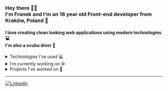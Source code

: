 ### Hey there 👋🏼 <br /> I'm Franek and I'm an 18 year old Front-end developer from Kraków, Poland 🚀
#### I love creating clean looking web applications using modern technologies 💻 <br /> I'm also a scuba diver 🤿

<details>
   <summary>
    Technologies I've used 💻
   </summary>
   
   <br />
  
  ![HTML5](https://img.shields.io/badge/html5-%23E34F26.svg?style=for-the-badge&logo=html5&logoColor=white)
  ![CSS3](https://img.shields.io/badge/css3-%231572B6.svg?style=for-the-badge&logo=css3&logoColor=white)
  ![JavaScript](https://img.shields.io/badge/javascript-%23323330.svg?style=for-the-badge&logo=javascript&logoColor=%23F7DF1E)
  ![TypeScript](https://img.shields.io/badge/typescript-%23007ACC.svg?style=for-the-badge&logo=typescript&logoColor=white)
  ![GraphQL](https://img.shields.io/badge/-GraphQL-E10098?style=for-the-badge&logo=graphql&logoColor=white)

  ![React](https://img.shields.io/badge/react-%2320232a.svg?style=for-the-badge&logo=react&logoColor=%2361DAFB)
  ![Next JS](https://img.shields.io/badge/Next-black?style=for-the-badge&logo=next.js&logoColor=white)
  ![Gatsby](https://img.shields.io/badge/Gatsby-%23663399.svg?style=for-the-badge&logo=gatsby&logoColor=white)
  ![Redux](https://img.shields.io/badge/redux-%23593d88.svg?style=for-the-badge&logo=redux&logoColor=white)

  ![Vue.js](https://img.shields.io/badge/vuejs-%2335495e.svg?style=for-the-badge&logo=vuedotjs&logoColor=%234FC08D)
  ![Nuxtjs](https://img.shields.io/badge/Nuxt-002E3B?style=for-the-badge&logo=nuxtdotjs&logoColor=#00DC82)

  ![TailwindCSS](https://img.shields.io/badge/tailwindcss-%2338B2AC.svg?style=for-the-badge&logo=tailwind-css&logoColor=white)
  ![Styled Components](https://img.shields.io/badge/styled--components-DB7093?style=for-the-badge&logo=styled-components&logoColor=white)
  ![MUI](https://img.shields.io/badge/MUI-%230081CB.svg?style=for-the-badge&logo=mui&logoColor=white)
  ![Vuetify](https://img.shields.io/badge/Vuetify-1867C0?style=for-the-badge&logo=vuetify&logoColor=AEDDFF)
  ![Bootstrap](https://img.shields.io/badge/bootstrap-%23563D7C.svg?style=for-the-badge&logo=bootstrap&logoColor=white)

  ![Express.js](https://img.shields.io/badge/express.js-%23404d59.svg?style=for-the-badge&logo=express&logoColor=%2361DAFB)
  
  ![Cypress](https://img.shields.io/badge/-cypress-%23E5E5E5?style=for-the-badge&logo=cypress&logoColor=058a5e)
  ![Jest](https://img.shields.io/badge/-jest-%23C21325?style=for-the-badge&logo=jest&logoColor=white)
  ![Testing-Library](https://img.shields.io/badge/-TestingLibrary-%23E33332?style=for-the-badge&logo=testing-library&logoColor=white)
  
  ![Netlify](https://img.shields.io/badge/netlify-%23000000.svg?style=for-the-badge&logo=netlify&logoColor=#00C7B7)
  ![Vercel](https://img.shields.io/badge/vercel-%23000000.svg?style=for-the-badge&logo=vercel&logoColor=white)
  ![NPM](https://img.shields.io/badge/NPM-%23000000.svg?style=for-the-badge&logo=npm&logoColor=white) 
</details>

<details>
  <summary>
    I’m currently working on ⚙️
  </summary>
   
   <br />
  
  - A secret side project 🤭
  
</details>

<details>
  <summary>
    Projects I've worked on 🔭
  </summary>
   
   <br />
   
  - [Breedaholic 🐶](https://breedaholic.netlify.app)
  - [Piano4U 🎹](https://piano4u.pl)
  - [Studio Fryzur Dziedzic 💇🏽‍♀️](https://studiodziedzic.pl)
  - [Stomedyk 🦷](https://stomedyk.pl)
  
</details>

<!--
- 👯 I’m looking to collaborate on ...
- 🤔 I’m looking for help with ...
- 💬 Ask me about ...
- 😄 Pronouns: ...
-->

<hr />

<a href="https://www.linkedin.com/in/franekostrowski">![LinkedIn](https://img.shields.io/badge/linkedin-%230077B5.svg?style=for-the-badge&logo=linkedin&logoColor=white)</a>
